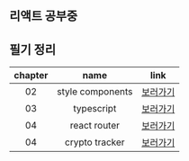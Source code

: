 ## 리액트 공부중

## 필기 정리

| chapter |       name       |                    link                     |
| :-----: | :--------------: | :-----------------------------------------: |
|   02    | style components | [보러가기](./00_TIL/2_Styled_components.md) |
|   03    |    typescript    |    [보러가기](./00_TIL/3_Typescript.md)     |
|   04    |   react router   |   [보러가기](./00_TIL/4_react_router.md)    |
|   04    |  crypto tracker  |  [보러가기](./00_TIL/5_Crypto_Tracker.md)   |
